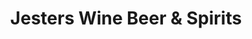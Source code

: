 ---
title: "Jesters Wine Beer & Spirits"
url: /norman/jesters-wine-beer-and-spirits/
shop: alcohol
---
